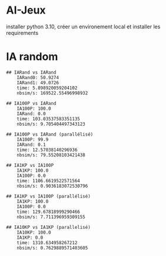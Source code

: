 # AI-Jeux
installer python 3.10, créer un environement local et installer les requirements

# IA random

    ## IARand vs IARand
        IARand0: 50.9274 
        IARand1: 49.0726
        time: 5.898920059204102
        nbsim/s: 169522.55496998932

    ## IA100P vs IARand
        IA100P: 100.0 
        IARand: 0.0
        time: 103.03537583351135
        nbsim/s: 9.705404497343123

    ## IA100P vs IARand (parallélisé)
        IA100P: 99.9 
        IARand: 0.1
        time: 12.57038140296936
        nbsim/s: 79.55208103421438

    ## IA1KP vs IA100P
        IA1KP: 100.0
        IA100P: 0.0
        time: 1106.6619522571564
        nbsim/s: 0.9036183072530796

    ## IA1KP vs IA100P (parallélisé)
        IA1KP: 100.0 
        IA100P: 0.0
        time: 129.67818999290466
        nbsim/s: 7.711396959309155

    ## IA10KP vs IA1KP (parallelisé)
        IA10KP: 100.0 
        IA1KP: 0.0
        time: 1310.634958267212
        nbsim/s: 0.7629889571403605